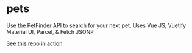 # pets

Use the PetFinder API to search for your next pet. Uses Vue JS, Vuetify Material UI, Parcel, &amp; Fetch JSONP

<a href="http://bobd.me/pets">See this repo in action</a>
